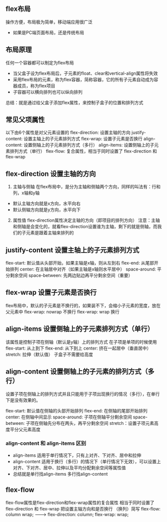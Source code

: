 ## flex布局
  操作方便，布局极为简单，移动端应用很广泛

- 如果是PC端页面布局，还是传统布局

## 布局原理
  任何一个容器都可以制定为flex布局
  - 当父盒子设为flex布局后，子元素的float、clear和vertical-align属性将失效
  - 采用flex布局的元素，称为flex容器，简称容器，它的所有子元素自动成为容器成员，称为flex项目
  - 子容器可以横向排列也可以纵向排列

  总结：就是通过给父盒子添加flex属性，来控制子盒子的位置和排列方式

## 常见父项属性
以下由6个属性是对父元素设置的
  flex-direction: 设置主轴的方向
  justify-content: 设置主轴上的子元素排列方式
  flex-wrap: 设置子元素是否换行
  align-content: 设置侧轴上的子元素排列方式（多行）
  align-items: 设置侧轴上的子元素排列方式（单行）
  flex-flow: 复合属性，相当于同时设置了 flex-direction 和 flex-wrap
  
## flex-direction 设置主轴的方向
1. 主轴与侧轴
  在flex布局中，是分为主轴和侧轴两个方向，同样的叫法有：行和列，x轴和y轴
  - 默认主轴方向就是x方向，水平向右
  - 默认侧轴方向就是y方向，水平向下

2. 属性值
  flex-direction属性决定主轴的方向（即项目的排列方向）
  注意：主轴和侧轴是会变化的，就看flex-direction设置谁为主轴，剩下的就是侧轴，而我们的子元素是跟着主轴来排列的

## justify-content 设置主轴上的子元素排列方式
  flex-start: 默认值从头部开始，如果主轴是x轴，则从左到右
  flex-end: 从尾部开始排列
  center: 在主轴居中对齐（如果主轴是x轴则水平居中）
  space-around: 平分剩余空间
  space-between: 先两边贴边再平分剩余空间（重要）

## flex-wrap 设置子元素是否换行
  flex布局中，默认的子元素是不换行的，如果装不下，会缩小子元素的宽度，放在父元素中
  flex-wrap: nowrap 不换行
  flex-wrap: wrap 换行

## align-items 设置侧轴上的子元素排列方式（单行）
  该属性是控制子项在侧轴（默认是y轴）上的排列方式 在子项是单项的时候使用
  flex-start: 从上到下
  flex-end: 从下到上
  center: 挤在一起居中（垂直居中）
  stretch: 拉伸（默认值） 子盒子不需要给高度

## align-content  设置侧轴上的子元素的排列方式（多行）
  设置子项在侧轴上的排列方式并且只能用于子项出现换行的情况（多行），在单行下是没有效果的。
  
  flex-start: 默认值在侧轴的头部开始排列
  flex-end: 在侧轴的尾部开始排列
  center: 在侧轴中间显示
  space-around: 子项在侧轴平分剩余空间
  space-between: 子项在侧轴先分布在两头，再平分剩余空间
  stretch：设置子项元素高度平分父元素高度

### align-content 和 align-items 区别
  - align-items 适用于单行情况下，只有上对齐、下对齐、居中和拉伸
  - align-content 适用于换行（多行）的情况下（单行情况下无效），可以设置上对齐、下对齐、居中、拉伸以及平均分配剩余空间等属性值
  - 总结就是单行找align-items 多行找align-content

## flex-flow 
  flex-flow属性是flex-direction和flex-wrap属性的复合属性 
  相当于同时设置了flex-direction 和 flex-wrap
  把设置主轴方向和是否换行 （换列）简写
  flex-flow: column wrap; --->  flex-direction: column; flex-wrap: wrap;